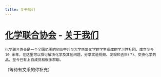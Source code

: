 ```yaml
---
title: 关于我们
---
```


# [化学联合协会](index.htm) - [关于我们](#)

    化学联合协会是一个全国范围的初高中乃至大学热爱化学的学生组成的学习性社团，成立至今 10 余年，在这里可以探讨解决化学及其他问题，分享实验视频、发现和去世(?)、交换化学药品，至今已有上百成员和很多群聊。   

（等待有文采的你补充）